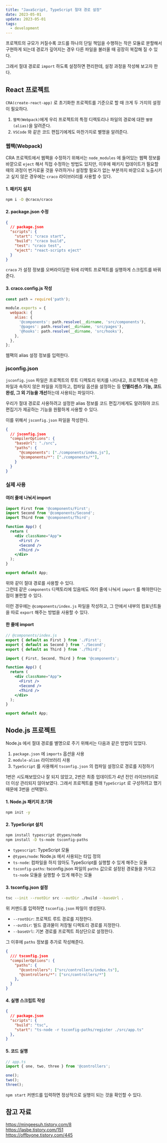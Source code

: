 ```yaml
---
title: "JavaScript, TypeScript 절대 경로 설정"
date: 2023-05-01
update: 2023-05-01
tags:
  - development
---
```


프로젝트의 규모가 커질수록 코드를 하나의 단일 책임을 수행하는 작은 모듈로 분할해서 구현하게 되는데 경로가 깊어지는 경우 다른 파일을 불러올 때 굉장히 복잡해 질 수 있다.

그래서 절대 경로로 `import` 하도록 설정하면 편리한데, 설정 과정을 작성해 보고자 한다.

## React 프로젝트
`CRA(create-react-app)` 로 초기화한 프로젝트를 기준으로 할 때 크게 두 가지의 설정이 필요하다.

1. `웹팩(Webpack)`에게 우리 프로젝트의 특정 디렉토리나 파일의 경로에 대한 `별명(alias)`을 알려준다.
2. `VSCode` 와 같은 코드 편집기에게도 마찬가지로 별명을 알려준다.

### 웹팩(Webpack)
CRA 프로젝트에서 웹팩을 수정하기 위해서는 `node_modules` 에 들어있는 웹팩 정보를 바깥으로 `eject` 해서 직접 수정하는 방법도 있지만, 이후에 패키지 업데이트가 필요할 때의 과정이 번거로울 것을 우려하거나 설정할 필요가 없는 부분까지 바깥으로 노출시키고 싶지 않은 경우에는 `craco` 라이브러리를 사용할 수 있다.

#### 1. 패키지 설치
```sh
npm i -D @craco/craco
```

#### 2. package.json 수정
```json
{
  // package.json
  "scripts": {
    "start": "craco start",
    "build": "craco build",
    "test": "craco test",
    "eject": "react-scripts eject"
  }
}
```
`craco` 가 설정 정보를 오버라이딩한 뒤에 리액트 프로젝트를 실행하게 스크립트를 바꿔준다.

#### 3. craco.config.js 작성
```js
const path = require('path');

module.exports = {
  webpack: {
    alias: {
      '@components': path.resolve(__dirname, 'src/components'),
      '@pages': path.resolve(__dirname, 'src/pages'),
      '@hooks': path.resolve(__dirname, 'src/hooks'),
    },
  },
};
```

웹팩의 alias 설정 정보를 입력한다.

### jsconfig.json
`jsconfig.json` 파일은 프로젝트의 루트 디렉토리 위치를 나타내고, 프로젝트에 속한 파일과 속하지 않은 파일을 지정하고, 컴파일 옵션을 설정하는 등 **인텔리센스 기능, 코드 완성, 그 외 기능을 개선**하는데 사용되는 파일이다.

우리가 절대 경로로 사용하려고 설정한 alias 정보를 코드 편집기에게도 알려줘야 코드 편집기가 제공하는 기능을 원활하게 사용할 수 있다.

이를 위해서 `jsconfig.json` 파일을 작성한다.

```json
{
  // jsconfig.json
  "compilerOptions": {
    "baseUrl": "./src",
    "paths": {
      "@components": ["./components/index.js"],
      "@components/*": ["./components/*"],
    }
  }
}
```

### 실제 사용

#### 여러 줄에 나눠서 import
```jsx
import First from '@components/First';
import Second from '@components/Second';
import Third from '@components/Third';

function App() {
  return (
    <div className="App">
      <First />
      <Second />
      <Third />
    </div>
  );
}

export default App;
```

위와 같이 절대 경로를 사용할 수 있다.  
그런데 같은 `components` 디렉토리에 있음에도 여러 줄에 나눠서 `import` 를 해야한다는 점이 불편할 수 있다.  

이런 경우에는 `@components/index.js` 파일을 작성하고, 그 안에서 내부의 컴포넌트들을 따로 `export` 해주는 방법을 사용할 수 있다.

#### 한 줄에 import
```jsx
// @components/index.js
export { default as First } from './First';
export { default as Second } from './Second';
export { default as Third } from './Third';
```

```jsx
import { First, Second, Third } from '@components';

function App() {
  return (
    <div className="App">
      <First />
      <Second />
      <Third />
    </div>
  );
}

export default App;
```

## Node.js 프로젝트
Node.js 에서 절대 경로를 별명으로 주기 위해서는 다음과 같은 방법이 있었다.

1. `package.json` 에 `imports` 옵션을 사용
2. `module-alias` 라이브러리 사용
3. `TypeScript` 를 사용해서 `tsconfig.json` 의 컴파일 설정으로 경로를 지정하기

1번은 시도해보았으나 잘 되지 않았고, 2번은 최종 업데이트가 4년 전인 라이브러리로 더 이상 관리되지 않아보였다. 그래서 프로젝트를 원래 `TypeScript` 로 구성하려고 했기 때문에 3번을 선택했다.

#### 1. Node.js 패키지 초기화
```sh
npm init -y
```

#### 2. TypeScript 설치
```sh
npm install typescript @types/node
npm install -D ts-node tsconfig-paths
```
- `typescript`: TypeScript 모듈
- `@types/node`: Node.js 에서 사용되는 타입 정의
- `ts-node`: 컴파일을 하지 않아도 TypeScript를 실행할 수 있게 해주는 모듈
- `tsconfig-paths`: tsconfig.json 파일의 `paths` 값으로 설정된 경로들을 가지고 `ts-node` 모듈을 실행할 수 있게 해주는 모듈

#### 3. tsconfig.json 설정
```sh
tsc --init --rootDir src --outDir ./build --baseUrl .
```
위 커맨드를 입력하면 `tsconfig.json` 파일이 생성된다.
- `--rootDir`: 프로젝트 루트 경로를 지정한다.
- `--outDir`: 빌드 결과물이 저장될 디렉토리 경로를 지정한다.
- `--baseUrl`: 기본 경로를 프로젝트 최상단으로 설정한다.

그 이후에 `paths` 정보를 추가로 작성해준다.
```json
{
  /// tsconfig.json
  "compilerOptions": {
    "paths": {
      "@controllers": ["src/controllers/index.ts"],
      "@controllers/*": ["src/controllers/*"]
    },
  }
}
```

#### 4. 실행 스크립트 작성
```json
{
  // package.json
  "scripts": {
    "build": "tsc",
    "start": "ts-node -r tsconfig-paths/register ./src/app.ts"
  },
}
```

#### 5. 코드 실행
```ts
// app.ts
import { one, two, three } from '@controllers';

one();
two();
three();
```

`npm start` 커맨드를 입력하면 정상적으로 실행이 되는 것을 확인할 수 있다.





## 참고 자료
https://mingeesuh.tistory.com/8  
https://lasbe.tistory.com/151  
https://offbyone.tistory.com/445  
